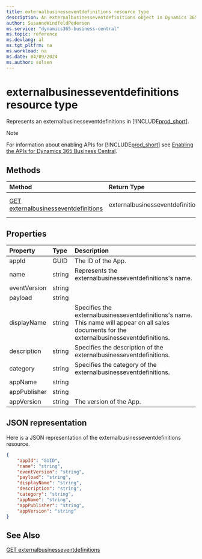 ```yaml
---
title: externalbusinesseventdefinitions resource type
description: An externalbusinesseventdefinitions object in Dynamics 365 Business Central.
author: SusanneWindfeldPedersen
ms.service: "dynamics365-business-central"
ms.topic: reference
ms.devlang: al
ms.tgt_pltfrm: na
ms.workload: na
ms.date: 04/09/2024
ms.author: solsen
---
```


# externalbusinesseventdefinitions resource type

<!-- START>DO_NOT_EDIT -->
<!-- IMPORTANT:Do not edit any of the content between here and the END>DO_NOT_EDIT. -->
Represents an externalbusinesseventdefinitions in [!INCLUDE[prod_short](../../../includes/prod_short.md)].

> [!NOTE]
> For information about enabling APIs for [!INCLUDE[prod_short](../../../includes/prod_short.md)] see [Enabling the APIs for Dynamics 365 Business Central](../enabling-apis-for-dynamics-nav.md).

## Methods

| Method | Return Type|Description |
|:--------------------|:-----------|:-------------------------|
|[GET externalbusinesseventdefinitions](../api/dynamics_externalbusinesseventdefinitions_get.md)|externalbusinesseventdefinitions|Gets a externalbusinesseventdefinitions object.|



## Properties

| Property           | Type   |Description     |
|:-------------------|:-------|:---------------|
|appId|GUID|The ID of the App.|
|name|string|Represents the externalbusinesseventdefinitions's name.|
|eventVersion|string||
|payload|string||
|displayName|string|Specifies the externalbusinesseventdefinitions's name. This name will appear on all sales documents for the externalbusinesseventdefinitions.|
|description|string|Specifies the description of the externalbusinesseventdefinitions.|
|category|string|Specifies the category of the externalbusinesseventdefinitions.|
|appName|string||
|appPublisher|string||
|appVersion|string|The version of the App.|

## JSON representation

Here is a JSON representation of the externalbusinesseventdefinitions resource.


```json
{
    "appId": "GUID",
    "name": "string",
    "eventVersion": "string",
    "payload": "string",
    "displayName": "string",
    "description": "string",
    "category": "string",
    "appName": "string",
    "appPublisher": "string",
    "appVersion": "string"
}
```
<!-- IMPORTANT: END>DO_NOT_EDIT -->

## See Also
[GET externalbusinesseventdefinitions](../api/dynamics_externalbusinesseventdefinitions_get.md)
